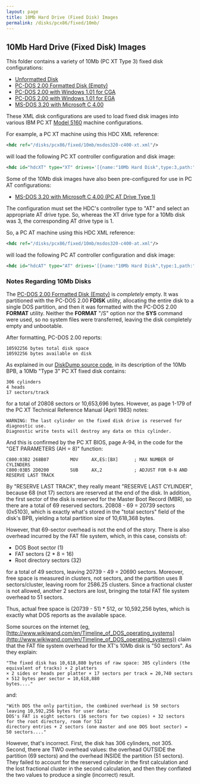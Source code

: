 ```yaml
---
layout: page
title: 10Mb Hard Drive (Fixed Disk) Images
permalink: /disks/pcx86/fixed/10mb/
---
```


10Mb Hard Drive (Fixed Disk) Images
-----------------------------------

This folder contains a variety of 10Mb (PC XT Type 3) fixed disk configurations:
 
* [Unformatted Disk](unformatted.xml)
* [PC-DOS 2.00 Formatted Disk (Empty)](pcdos200-empty.xml)
* [PC-DOS 2.00 with Windows 1.01 for CGA](pcdos200-win101-cga.xml)
* [PC-DOS 2.00 with Windows 1.01 for EGA](pcdos200-win101-ega.xml)
* [MS-DOS 3.20 with Microsoft C 4.00](msdos320-c400-xt.xml)

These XML disk configurations are used to load fixed disk images into various IBM PC XT
[Model 5160](/devices/pcx86/machine/5160/) machine configurations.

For example, a PC XT machine using this HDC XML reference:

```xml
<hdc ref="/disks/pcx86/fixed/10mb/msdos320-c400-xt.xml"/>
```

will load the following PC XT controller configuration and disk image:

```xml
<hdc id="hdcXT" type="XT" drives='[{name:"10Mb Hard Disk",type:3,path:"/disks/pcx86/fixed/10mb/MSDOS320-C400.json"}]'/>
```

Some of the 10Mb disk images have also been pre-configured for use in PC AT configurations:
 
* [MS-DOS 3.20 with Microsoft C 4.00 (PC AT Drive Type 1)](msdos320-c400-at.xml)

The configuration must set the HDC's controller type to "AT" and select an appropriate AT
drive type.  So, whereas the XT drive type for a 10Mb disk was 3, the corresponding AT drive type is 1.

So, a PC AT machine using this HDC XML reference:

```xml
<hdc ref="/disks/pcx86/fixed/10mb/msdos320-c400-at.xml"/>
```

will load the following PC AT controller configuration and disk image:

```xml
<hdc id="hdcAT" type="AT" drives='[{name:"10Mb Hard Disk",type:1,path:"/disks/pcx86/fixed/10mb/MSDOS320-C400.json"}]'/>
```

### Notes Regarding 10Mb Disks

The [PC-DOS 2.00 Formatted Disk (Empty)](pcdos200-empty.xml) is *completely* empty.  It was partitioned with the PC-DOS
2.00 **FDISK** utility, allocating the entire disk to a single DOS partition, and then it was formatted with the PC-DOS
2.00 **FORMAT** utility.  Neither the **FORMAT** "/S" option nor the **SYS** command were used, so no system files were
transferred, leaving the disk completely empty and unbootable.

After formatting, PC-DOS 2.00 reports:

	10592256 bytes total disk space
	10592256 bytes available on disk

As explained in our [DiskDump source code](/modules/diskdump/lib/diskdump.js), in its description of the 10Mb
BPB, a 10Mb "Type 3" PC XT fixed disk contains:

	306 cylinders
	4 heads
	17 sectors/track

for a total of 20808 sectors or 10,653,696 bytes.  However, as page 1-179 of the PC XT Technical Reference Manual
(April 1983) notes:

	WARNING: The last cylinder on the fixed disk drive is reserved for diagnostic use.
    Diagnostic write tests will destroy any data on this cylinder.

And this is confirmed by the PC XT BIOS, page A-94, in the code for the "GET PARAMETERS (AH = 8)" function:

	C800:03B2 268B07        MOV     AX,ES:[BX]      ; MAX NUMBER OF CYLINDERS
	C800:03B5 2D0200        SUB     AX,2            ; ADJUST FOR 0-N AND RESERVE LAST TRACK

By "RESERVE LAST TRACK", they really meant "RESERVE LAST CYLINDER", because 68 (not 17) sectors are reserved at
the end of the disk.  In addition, the first sector of the disk is reserved for the Master Boot Record (MBR), so there
are a total of 69 reserved sectors.  20808 - 69 = 20739 sectors (0x5103), which is exactly what's stored in the
"total sectors" field of the disk's BPB, yielding a total partition size of 10,618,368 bytes.

However, that 69-sector overhead is not the end of the story.  There is also overhead incurred by the FAT file system,
which, in this case, consists of:

- DOS Boot sector (1)
- FAT sectors (2 * 8 = 16)
- Root directory sectors (32)

for a total of 49 sectors, leaving 20739 - 49 = 20690 sectors.  Moreover, free space is measured in clusters,
not sectors, and the partition uses 8 sectors/cluster, leaving room for 2586.25 clusters.  Since a fractional cluster
is not allowed, another 2 sectors are lost, bringing the total FAT file system overhead to 51 sectors.
 
Thus, actual free space is (20739 - 51) * 512, or 10,592,256 bytes, which is exactly what DOS reports as the available
space.

Some sources on the internet (eg,
[http://www.wikiwand.com/en/Timeline_of_DOS_operating_systems](http://www.wikiwand.com/en/Timeline_of_DOS_operating_systems))
claim that the FAT file system overhead for the XT's 10Mb disk is "50 sectors".  As they explain:

	"The fixed disk has 10,618,880 bytes of raw space: 305 cylinders (the equivalent of tracks) × 2 platters
	× 2 sides or heads per platter × 17 sectors per track = 20,740 sectors × 512 bytes per sector = 10,618,880
	bytes...."

and:

	"With DOS the only partition, the combined overhead is 50 sectors leaving 10,592,256 bytes for user data:
	DOS's FAT is eight sectors (16 sectors for two copies) + 32 sectors for the root directory, room for 512
	directory entries + 2 sectors (one master and one DOS boot sector) = 50 sectors...."

However, that's incorrect.  First, the disk has 306 cylinders, not 305.  Second, there are TWO overhead values:
the overhead OUTSIDE the partition (69 sectors) and the overhead INSIDE the partition (51 sectors).  They failed
to account for the reserved cylinder in the first calculation and the lost fractional cluster in the second
calculation, and then they conflated the two values to produce a single (incorrect) result.
